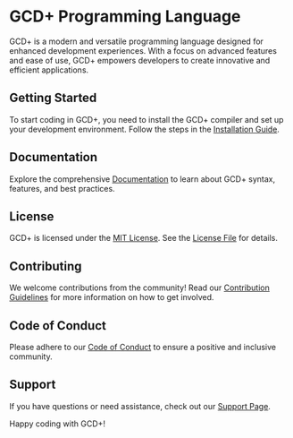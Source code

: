 # GCD+ Programming Language

GCD+ is a modern and versatile programming language designed for enhanced development experiences. With a focus on advanced features and ease of use, GCD+ empowers developers to create innovative and efficient applications.

## Getting Started

To start coding in GCD+, you need to install the GCD+ compiler and set up your development environment. Follow the steps in the [Installation Guide](./docs/installation.md).

## Documentation

Explore the comprehensive [Documentation](./docs) to learn about GCD+ syntax, features, and best practices.

## License

GCD+ is licensed under the [MIT License](./LICENSE). See the [License File](./LICENSE) for details.

## Contributing

We welcome contributions from the community! Read our [Contribution Guidelines](./CONTRIBUTING.md) for more information on how to get involved.

## Code of Conduct

Please adhere to our [Code of Conduct](./CODE_OF_CONDUCT.md) to ensure a positive and inclusive community.

## Support

If you have questions or need assistance, check out our [Support Page](./SUPPORT.md).

Happy coding with GCD+!
